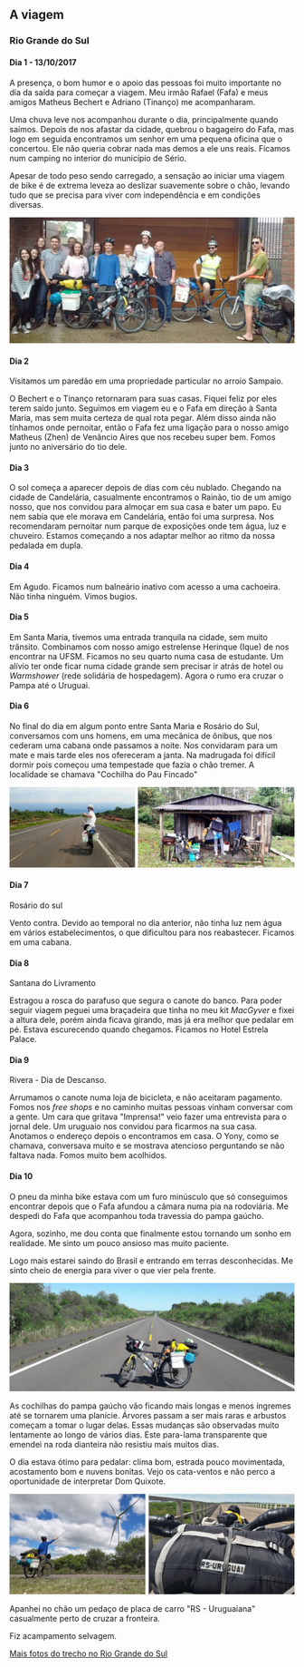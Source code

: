 
## A viagem

### Rio Grande do Sul

#### Dia 1 - 13/10/2017

A presença, o bom humor e o apoio das pessoas foi muito importante no dia da saída para começar a viagem.
Meu irmão Rafael (Fafa) e meus amigos Matheus Bechert e Adriano (Tinanço) me acompanharam.

Uma chuva leve nos acompanhou durante o dia, principalmente quando saímos. 
Depois de nos afastar da cidade, quebrou o bagageiro do Fafa, mas logo em seguida encontramos um senhor em uma pequena oficina que o concertou.
Ele não queria cobrar nada mas demos a ele uns reais.
Ficamos num camping no interior do município de Sério.

Apesar de todo peso sendo carregado, a sensação ao iniciar uma viagem de bike é de extrema leveza ao deslizar suavemente sobre o chão, levando tudo que se precisa para viver com independência e em condições diversas.

![despedida](./assets/saida.jpg)

#### Dia 2

Visitamos um paredão em uma propriedade particular no arroio Sampaio. 

O Bechert e o Tinanço retornaram para suas casas.
Fiquei feliz por eles terem saído junto.
Seguimos em viagem eu e o Fafa em direção à Santa Maria, mas sem muita certeza de qual rota pegar.
Além disso ainda não tínhamos onde pernoitar, então o Fafa fez uma ligação para o nosso amigo Matheus (Zhen) de Venâncio Aires que nos recebeu super bem.
Fomos junto no aniversário do tio dele.

#### Dia 3

O sol começa a aparecer depois de dias com céu nublado.
Chegando na cidade de Candelária, casualmente encontramos o Rainão, tio de um amigo nosso, que nos convidou para almoçar em sua casa e bater um papo.
Eu nem sabia que ele morava em Candelária, então foi uma surpresa.
Nos recomendaram pernoitar num parque de exposições onde tem água, luz e chuveiro.
Estamos começando a nos adaptar melhor ao ritmo da nossa pedalada em dupla.

#### Dia 4 

Em Agudo.
Ficamos num balneário inativo com acesso a uma cachoeira.
Não tinha ninguém.
Vimos bugios. 

#### Dia 5

Em Santa Maria, tivemos uma entrada tranquila na cidade, sem muito trânsito.
Combinamos com nosso amigo estrelense Herinque (Ique) de nos encontrar na UFSM.
Ficamos no seu quarto numa casa de estudante.
Um alívio ter onde ficar numa cidade grande sem precisar ir atrás de hotel ou *Warmshower* (rede solidária de hospedagem).
Agora o rumo era cruzar o Pampa até o Uruguai.

#### Dia 6

No final do dia em algum ponto entre Santa Maria e Rosário do Sul, conversamos com uns homens, em uma mecânica de ônibus, que nos cederam uma cabana onde passamos a noite.
Nos convidaram para um mate e mais tarde eles nos ofereceram a janta.
Na madrugada foi difícil dormir pois começou uma tempestade que fazia o chão tremer.
A localidade se chamava "Cochilha do Pau Fincado"

![Estrada e cabana em Pau Fincado](./assets/pau-fincado.jpg)

#### Dia 7

Rosário do sul

Vento contra.
Devido ao temporal no dia anterior, não tinha luz nem água em vários estabelecimentos, o que dificultou para nos reabastecer.
Ficamos em uma cabana.

#### Dia 8

Santana do Livramento

Estragou a rosca do parafuso que segura o canote do banco.
Para poder seguir viagem peguei uma braçadeira que tinha no meu kit *MacGyver* e fixei a altura dele, porém ainda ficava girando, mas já era melhor que pedalar em pé. Estava escurecendo quando chegamos.
Ficamos no Hotel Estrela Palace.

#### Dia 9

Rivera - Dia de Descanso. 

Arrumamos o canote numa loja de bicicleta, e não aceitaram pagamento.
Fomos nos *free shops* e no caminho muitas pessoas vinham conversar com a gente. Um cara que gritava "Imprensa!" veio fazer uma entrevista para o jornal dele.  Um uruguaio nos convidou para ficarmos na sua casa.
Anotamos o endereço depois o encontramos em casa.
O Yony, como se chamava, conversava muito e se mostrava atencioso perguntando se não faltava nada.
Fomos muito bem acolhidos.

#### Dia 10

O pneu da minha bike estava com um furo minúsculo que só conseguimos encontrar depois que o Fafa afundou a câmara numa pia na rodoviária.
Me despedi do Fafa que acompanhou toda travessia do pampa gaúcho.

Agora, sozinho, me dou conta que finalmente estou tornando um sonho em realidade.
Me sinto um pouco ansioso mas muito paciente.

Logo mais estarei saindo do Brasil e entrando em terras desconhecidas.
Me sinto cheio de energia para viver o que vier pela frente.

![Estradão com bicicleta no centro](./assets/20171023_105039.jpg)

As cochilhas do pampa gaúcho vão ficando mais longas e menos íngremes até se tornarem uma planície.
Árvores passam a ser mais raras e arbustos começam a tomar o lugar delas.
Essas mudanças são observadas muito lentamente ao longo de vários dias.
Este para-lama transparente que emendei na roda dianteira não resistiu mais muitos dias.

O dia estava ótimo para pedalar: clima bom, estrada pouco movimentada, acostamento bom e nuvens bonitas.
Vejo os cata-ventos e não perco a oportunidade de interpretar Dom Quixote.

![Dom quixote, placa rs-uruguai](./assets/dom-quixote.jpg)

Apanhei no chão um pedaço de placa de carro "RS - Uruguaiana" casualmente perto de cruzar a fronteira.

Fiz acampamento selvagem.

[Mais fotos do trecho no Rio Grande do Sul](https://photos.app.goo.gl/VEyPE5sNytQAnLxJ3)